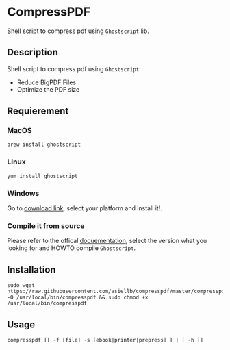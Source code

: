 # CompressPDF
Shell script to compress pdf using `Ghostscript` lib.

## Description
Shell script to compress pdf using `Ghostscript`:
 - Reduce BigPDF Files
 - Optimize the PDF size

## Requierement

### MacOS
```
brew install ghostscript
```
### Linux
```
yum install ghostscript
```
### Windows
Go to [download link](https://www.ghostscript.com/download/gsdnld.html), select your platform and install it!.

### Compile it from source

Please refer to the offical [docuementation](https://www.ghostscript.com/documentation.html), select the version what you looking for and HOWTO compile `Ghostscript`.

## Installation
```
sudo wget https://raw.githubusercontent.com/asiellb/compresspdf/master/compresspdf -O /usr/local/bin/compresspdf && sudo chmod +x /usr/local/bin/compresspdf
```
## Usage
```
compresspdf [[ -f [file] -s [ebook|printer|prepress] ] | [ -h ]]
```
